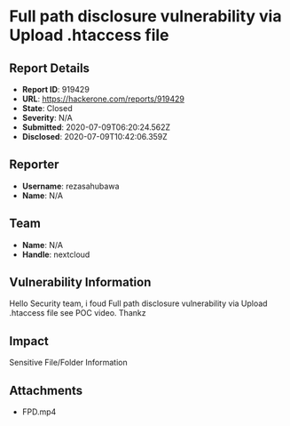 # Full path disclosure vulnerability  via Upload .htaccess file

## Report Details
- **Report ID**: 919429
- **URL**: https://hackerone.com/reports/919429
- **State**: Closed
- **Severity**: N/A
- **Submitted**: 2020-07-09T06:20:24.562Z
- **Disclosed**: 2020-07-09T10:42:06.359Z

## Reporter
- **Username**: rezasahubawa
- **Name**: N/A

## Team
- **Name**: N/A
- **Handle**: nextcloud

## Vulnerability Information
Hello Security team, i foud  Full path disclosure vulnerability  via Upload .htaccess file see POC video. Thankz

## Impact

Sensitive File/Folder Information

## Attachments
- FPD.mp4
